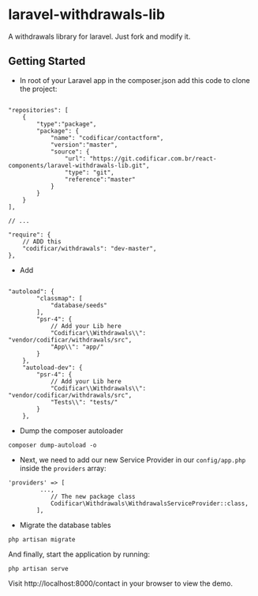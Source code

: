 # laravel-withdrawals-lib
A withdrawals library for laravel. Just fork and modify it.

## Getting Started


- In root of your Laravel app in the composer.json add this code to clone the project:

```

"repositories": [
    {
        "type":"package",
        "package": {
            "name": "codificar/contactform",
            "version":"master",
            "source": {
                "url": "https://git.codificar.com.br/react-components/laravel-withdrawals-lib.git",
                "type": "git",
                "reference":"master"
            }
        }
    }
],

// ...

"require": {
    // ADD this
    "codificar/withdrawals": "dev-master",
},

```

- Add 
```

"autoload": {
        "classmap": [
            "database/seeds"
        ],
        "psr-4": {
            // Add your Lib here
            "Codificar\\Withdrawals\\": "vendor/codificar/withdrawals/src",
            "App\\": "app/"
        }
    },
    "autoload-dev": {
        "psr-4": {
            // Add your Lib here
            "Codificar\\Withdrawals\\": "vendor/codificar/withdrawals/src",
            "Tests\\": "tests/"
        }
    },
```
- Dump the composer autoloader

```
composer dump-autoload -o
```

- Next, we need to add our new Service Provider in our `config/app.php` inside the `providers` array:

```
'providers' => [
         ...,
            // The new package class
            Codificar\Withdrawals\WithdrawalsServiceProvider::class,
        ],
```
- Migrate the database tables

```
php artisan migrate
```

And finally, start the application by running:

```
php artisan serve
```

Visit http://localhost:8000/contact in your browser to view the demo.